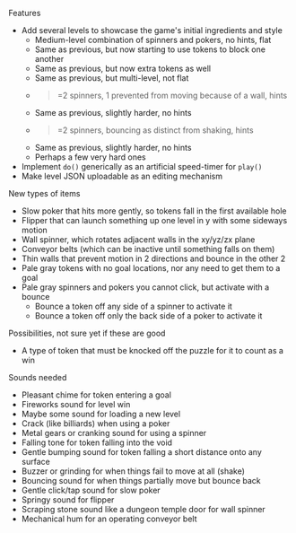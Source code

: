 
Features

 - Add several levels to showcase the game's initial ingredients and style
    - Medium-level combination of spinners and pokers, no hints, flat
    - Same as previous, but now starting to use tokens to block one another
    - Same as previous, but now extra tokens as well
    - Same as previous, but multi-level, not flat
    - >=2 spinners, 1 prevented from moving because of a wall, hints
    - Same as previous, slightly harder, no hints
    - >=2 spinners, bouncing as distinct from shaking, hints
    - Same as previous, slightly harder, no hints
    - Perhaps a few very hard ones
 - Implement `do()` generically as an artificial speed-timer for `play()`
 - Make level JSON uploadable as an editing mechanism

New types of items

 - Slow poker that hits more gently, so tokens fall in the first available hole
 - Flipper that can launch something up one level in y with some sideways motion
 - Wall spinner, which rotates adjacent walls in the xy/yz/zx plane
 - Conveyor belts (which can be inactive until something falls on them)
 - Thin walls that prevent motion in 2 directions and bounce in the other 2
 - Pale gray tokens with no goal locations, nor any need to get them to a goal
 - Pale gray spinners and pokers you cannot click, but activate with a bounce
    - Bounce a token off any side of a spinner to activate it
    - Bounce a token off only the back side of a poker to activate it

Possibilities, not sure yet if these are good

 - A type of token that must be knocked off the puzzle for it to count as a win

Sounds needed

 - Pleasant chime for token entering a goal
 - Fireworks sound for level win
 - Maybe some sound for loading a new level
 - Crack (like billiards) when using a poker
 - Metal gears or cranking sound for using a spinner
 - Falling tone for token falling into the void
 - Gentle bumping sound for token falling a short distance onto any surface
 - Buzzer or grinding for when things fail to move at all (shake)
 - Bouncing sound for when things partially move but bounce back
 - Gentle click/tap sound for slow poker
 - Springy sound for flipper
 - Scraping stone sound like a dungeon temple door for wall spinner
 - Mechanical hum for an operating conveyor belt
